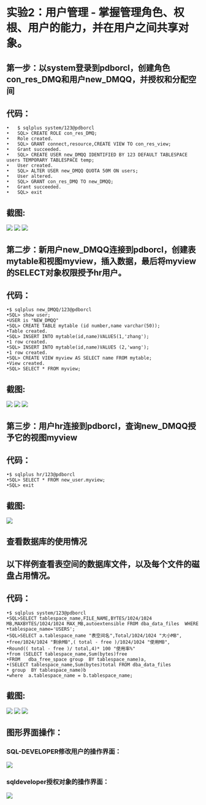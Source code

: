 # 实验2：用户管理 - 掌握管理角色、权根、用户的能力，并在用户之间共享对象。
## 第一步：以system登录到pdborcl，创建角色con_res_DMQ和用户new_DMQQ，并授权和分配空间
## 代码：
``` 
•	$ sqlplus system/123@pdborcl
•	SQL> CREATE ROLE con_res_DMQ;
•	Role created.
•	SQL> GRANT connect,resource,CREATE VIEW TO con_res_view;
•	Grant succeeded.
•	SQL> CREATE USER new_DMQQ IDENTIFIED BY 123 DEFAULT TABLESPACE users TEMPORARY TABLESPACE temp;
•	User created.
•	SQL> ALTER USER new_DMQQ QUOTA 50M ON users;
•	User altered.
•	SQL> GRANT con_res_DMQ TO new_DMQQ;
•	Grant succeeded.
•	SQL> exit
```
## 截图:
![](./1.1.png)
![](./1.2.png)
![](./1.3.png)
## 第二步：新用户new_DMQQ连接到pdborcl，创建表mytable和视图myview，插入数据，最后将myview的SELECT对象权限授予hr用户。
## 代码：
``` 
•$ sqlplus new_DMQQ/123@pdborcl
•SQL> show user;
•USER is "NEW_DMQQ"
•SQL> CREATE TABLE mytable (id number,name varchar(50));
•Table created.
•SQL> INSERT INTO mytable(id,name)VALUES(1,'zhang');
•1 row created.
•SQL> INSERT INTO mytable(id,name)VALUES (2,'wang');
•1 row created.
•SQL> CREATE VIEW myview AS SELECT name FROM mytable;
•View created.
•SQL> SELECT * FROM myview;
```
## 截图:
![](./2.1.png)
![](./2.2.png)
![](./2.3.png)
## 第三步：用户hr连接到pdborcl，查询new_DMQQ授予它的视图myview
## 代码：
``` 
•$ sqlplus hr/123@pdborcl
•SQL> SELECT * FROM new_user.myview;
•SQL> exit
```
## 截图:
![](./3.1.png)
## 查看数据库的使用情况
## 以下样例查看表空间的数据库文件，以及每个文件的磁盘占用情况。
## 代码：
``` 
•$ sqlplus system/123@pdborcl
•SQL>SELECT tablespace_name,FILE_NAME,BYTES/1024/1024 MB,MAXBYTES/1024/1024 MAX_MB,autoextensible FROM dba_data_files  WHERE  •tablespace_name='USERS';
•SQL>SELECT a.tablespace_name "表空间名",Total/1024/1024 "大小MB",
•free/1024/1024 "剩余MB",( total - free )/1024/1024 "使用MB",
•Round(( total - free )/ total,4)* 100 "使用率%"
•from (SELECT tablespace_name,Sum(bytes)free
•FROM   dba_free_space group  BY tablespace_name)a,
•(SELECT tablespace_name,Sum(bytes)total FROM dba_data_files
• group  BY tablespace_name)b
•where  a.tablespace_name = b.tablespace_name;
```
## 截图:
![](./4.1.png)
![](./4.2.png)
![](./4.3.png)
## 图形界面操作：
### SQL-DEVELOPER修改用户的操作界面： 
![](./photo1.png)
### sqldeveloper授权对象的操作界面： 
![](./photo2.png)


